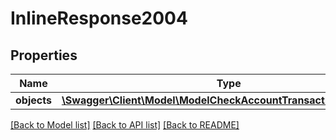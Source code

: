 # InlineResponse2004

## Properties
Name | Type | Description | Notes
------------ | ------------- | ------------- | -------------
**objects** | [**\Swagger\Client\Model\ModelCheckAccountTransactionResponse[]**](ModelCheckAccountTransactionResponse.md) |  | [optional] 

[[Back to Model list]](../../README.md#documentation-for-models) [[Back to API list]](../../README.md#documentation-for-api-endpoints) [[Back to README]](../../README.md)


